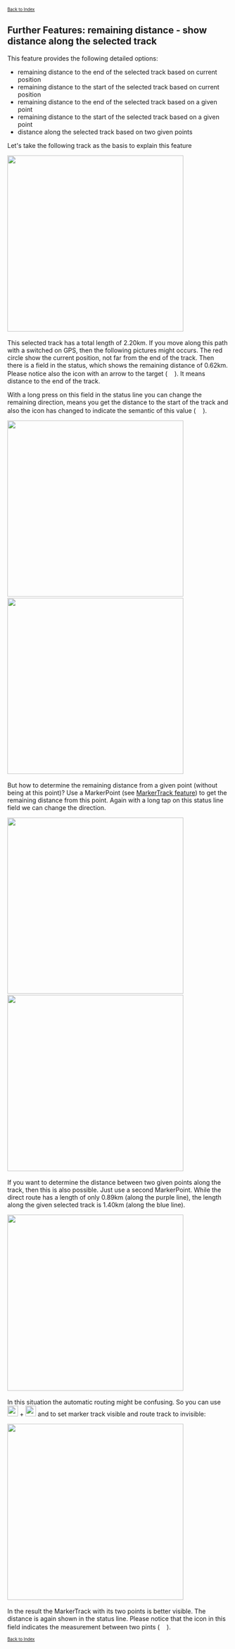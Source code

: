 <small><small>[Back to Index](../../../index.md)</small></small>

## Further Features: remaining distance - show distance along the selected track

This feature provides the following detailed options:
- remaining distance to the end of the selected track based on current position
- remaining distance to the start of the selected track based on current position
- remaining distance to the end of the selected track based on a given point
- remaining distance to the start of the selected track based on a given point
- distance along the selected track based on two given points

Let's take the following track as the basis to explain this feature

<img src="./remain1.png" width="400" />&nbsp;

This selected track has a total length of 2.20km.
If you move along this path with a switched on GPS, then the following pictures might occurs.
The red circle show the current position, not far from the end of the track.
Then there is a field in the status, which shows the remaining distance of 0.62km.
Please notice also the icon with an arrow to the target (<img src="../../../icons/remaining.svg" width="16"/>).
It means distance to the end of the track.

With a long press on this field in the status line you can change the remaining direction, means you 
get the distance to the start of the track and also the icon has changed to indicate 
the semantic of this value (<img src="../../../icons/remaining2.svg" width="16"/>).

<img src="./remain2.png" width="400" />&nbsp;
<img src="./remain2a.png" width="400" />&nbsp;


But how to determine the remaining distance from a given point (without being at this point)?
Use a MarkerPoint (see [MarkerTrack feature](../../MainTrackFeatures/MarkerTrack/markertrack.md)) to get the 
remaining distance from this point. Again with a long tap on this status line field we can change the direction.

 
<img src="./remain3.png" width="400" />&nbsp;
<img src="./remain4.png" width="400" />&nbsp;

If you want to determine the distance between two given points along the track, then this is also possible.
Just use a second MarkerPoint. While the direct route has a length of only 0.89km (along the purple line),
the length along the given selected track is 1.40km (along the blue line).

<img src="./remain5.png" width="400" />&nbsp;

In this situation the automatic routing might be confusing. So you can use
<img src="../../../icons/group_hide.svg" width="24"/> + <img src="../../../icons/slider_track1.svg" width="24"/>
and to set marker track visible and route track to invisible:


<img src="./remain6.png" width="400" />&nbsp;

In the result the MarkerTrack with its two points is better visible. The distance is again shown in the 
status line. Please notice that the icon in this field indicates the measurement between two pints (<img src="../../../icons/remaining3.svg" width="16"/>).


<small><small>[Back to Index](../../../index.md)</small></small>